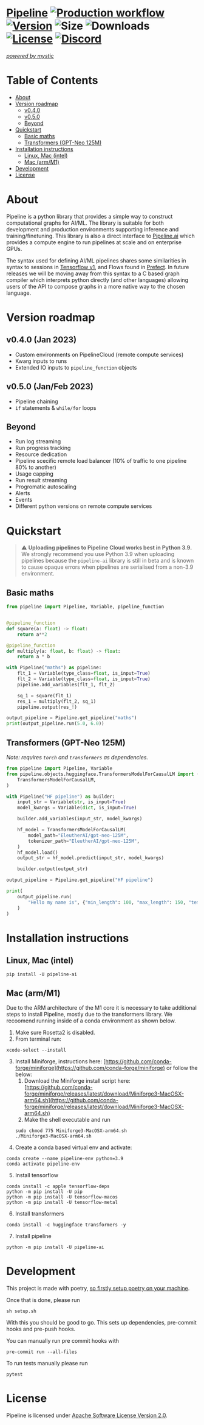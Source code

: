 # [Pipeline](https://pipeline.ai) [![Production workflow](https://github.com/neuro-ai-dev/pipeline/actions/workflows/prod-wf.yml/badge.svg?branch=main)](https://github.com/neuro-ai-dev/pipeline/actions/workflows/prod-wf.yml) [![Version](https://img.shields.io/pypi/v/pipeline-ai)](https://pypi.org/project/pipeline-ai) ![Size](https://img.shields.io/github/repo-size/neuro-ai-dev/pipeline) ![Downloads](https://img.shields.io/pypi/dm/pipeline-ai) [![License](https://img.shields.io/crates/l/ap)](https://www.apache.org/licenses/LICENSE-2.0) [![Discord](https://img.shields.io/badge/discord-join-blue)](https://discord.gg/eJQRkBdEcs)

[_powered by mystic_](https://www.mystic.ai/)

# Table of Contents

- [About](#about)
- [Version roadmap](#version-roadmap)
  - [v0.4.0](#v040-jan-2023)
  - [v0.5.0](#v050-janfeb-2023)
  - [Beyond](#beyond)
- [Quickstart](#quickstart)
  - [Basic maths](#basic-maths)
  - [Transformers (GPT-Neo 125M)](#transformers-gpt-neo-125m)
- [Installation instructions](#installation-instructions)
  - [Linux, Mac (intel)](#linux--mac--intel-)
  - [Mac (arm/M1)](#mac--arm-m1-)
- [Development](#development)
- [License](#license)

# About

Pipeline is a python library that provides a simple way to construct computational graphs for AI/ML. The library is suitable for both development and production environments supporting inference and training/finetuning. This library is also a direct interface to [Pipeline.ai](https://pipeline.ai) which provides a compute engine to run pipelines at scale and on enterprise GPUs.

The syntax used for defining AI/ML pipelines shares some similarities in syntax to sessions in [Tensorflow v1](https://www.tensorflow.org/api_docs/python/tf/compat/v1/InteractiveSession), and Flows found in [Prefect](https://github.com/PrefectHQ/prefect). In future releases we will be moving away from this syntax to a C based graph compiler which interprets python directly (and other languages) allowing users of the API to compose graphs in a more native way to the chosen language.
# Version roadmap

## v0.4.0 (Jan 2023)

- Custom environments on PipelineCloud (remote compute services)
- Kwarg inputs to runs
- Extended IO inputs to `pipeline_function` objects

## v0.5.0 (Jan/Feb 2023)

- Pipeline chaining
- `if` statements & `while/for` loops

## Beyond

- Run log streaming
- Run progress tracking
- Resource dedication
- Pipeline scecific remote load balancer (10% of traffic to one pipeline 80% to another)
- Usage capping
- Run result streaming
- Progromatic autoscaling
- Alerts
- Events
- Different python versions on remote compute services
# Quickstart

> :warning: **Uploading pipelines to Pipeline Cloud works best in Python 3.9.** We strongly recommend you use Python 3.9 when uploading pipelines because the `pipeline-ai` library is still in beta and is known to cause opaque errors when pipelines are serialised from a non-3.9 environment.


## Basic maths

```python
from pipeline import Pipeline, Variable, pipeline_function


@pipeline_function
def square(a: float) -> float:
    return a**2

@pipeline_function
def multiply(a: float, b: float) -> float:
    return a * b

with Pipeline("maths") as pipeline:
    flt_1 = Variable(type_class=float, is_input=True)
    flt_2 = Variable(type_class=float, is_input=True)
    pipeline.add_variables(flt_1, flt_2)

    sq_1 = square(flt_1)
    res_1 = multiply(flt_2, sq_1)
    pipeline.output(res_!)

output_pipeline = Pipeline.get_pipeline("maths")
print(output_pipeline.run(5.0, 6.0))

```

## Transformers (GPT-Neo 125M)

_Note: requires `torch` and `transformers` as dependencies._
```python
from pipeline import Pipeline, Variable
from pipeline.objects.huggingface.TransformersModelForCausalLM import (
    TransformersModelForCausalLM,
)

with Pipeline("HF pipeline") as builder:
    input_str = Variable(str, is_input=True)
    model_kwargs = Variable(dict, is_input=True)

    builder.add_variables(input_str, model_kwargs)

    hf_model = TransformersModelForCausalLM(
        model_path="EleutherAI/gpt-neo-125M",
        tokenizer_path="EleutherAI/gpt-neo-125M",
    )
    hf_model.load()
    output_str = hf_model.predict(input_str, model_kwargs)

    builder.output(output_str)

output_pipeline = Pipeline.get_pipeline("HF pipeline")

print(
    output_pipeline.run(
        "Hello my name is", {"min_length": 100, "max_length": 150, "temperature": 0.5}
    )
)
```

# Installation instructions

## Linux, Mac (intel)

```shell
pip install -U pipeline-ai
```

## Mac (arm/M1)

Due to the ARM architecture of the M1 core it is necessary to take additional steps to install Pipeline, mostly due to the transformers library. We recoomend running inside of a conda environment as shown below.

1. Make sure Rosetta2 is disabled.
2. From terminal run:

```
xcode-select --install
```

3. Install Miniforge, instructions here: [https://github.com/conda-forge/miniforge](https://github.com/conda-forge/miniforge) or follow the below:
   1. Download the Miniforge install script here: [https://github.com/conda-forge/miniforge/releases/latest/download/Miniforge3-MacOSX-arm64.sh](https://github.com/conda-forge/miniforge/releases/latest/download/Miniforge3-MacOSX-arm64.sh)
   2. Make the shell executable and run
   ```
   sudo chmod 775 Miniforge3-MacOSX-arm64.sh
   ./Miniforge3-MacOSX-arm64.sh
   ```
4. Create a conda based virtual env and activate:

```
conda create --name pipeline-env python=3.9
conda activate pipeline-env
```

5. Install tensorflow

```
conda install -c apple tensorflow-deps
python -m pip install -U pip
python -m pip install -U tensorflow-macos
python -m pip install -U tensorflow-metal
```

6. Install transformers

```
conda install -c huggingface transformers -y
```

7. Install pipeline

```
python -m pip install -U pipeline-ai
```



# Development

This project is made with poetry, [so firstly setup poetry on your machine](https://python-poetry.org/docs/#installation).

Once that is done, please run

    sh setup.sh

With this you should be good to go. This sets up dependencies, pre-commit hooks and
pre-push hooks.

You can manually run pre commit hooks with

    pre-commit run --all-files

To run tests manually please run

    pytest

# License

Pipeline is licensed under [Apache Software License Version 2.0](https://www.apache.org/licenses/LICENSE-2.0).

